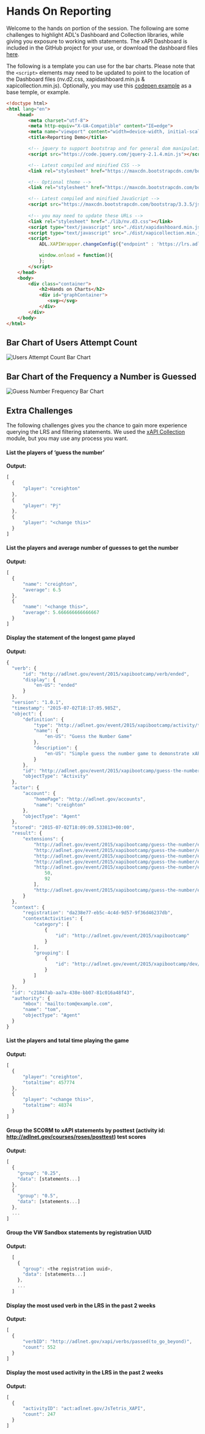 # Hands On Reporting
Welcome to the hands on portion of the session. The following are some challenges to highlight ADL's Dashboard and Collection libraries, while giving you exposure to working with statements. The xAPI Dashboard is included in the GitHub project for your use, or download the dashboard files [here](https://github.com/adlnet/xAPI-Dashboard/releases/tag/v1.2.1).  
  
The following is a template you can use for the bar charts. Please note that the `<script>` elements may need to be updated to point to the location of the Dashboard files (nv.d2.css, xapidashboard.min.js & xapicollection.min.js). Optionally, you may use this [codepen example](http://codepen.io/anon/pen/XbqyrN) as a base temple, or example.  
  
```html
<!doctype html>
<html lang="en">
    <head>
        <meta charset="utf-8">
        <meta http-equiv="X-UA-Compatible" content="IE=edge">
        <meta name="viewport" content="width=device-width, initial-scale=1">
        <title>Reporting Demo</title>

        <!-- jquery to support bootstrap and for general dom manipulation -->
        <script src="https://code.jquery.com/jquery-2.1.4.min.js"></script>

        <!-- Latest compiled and minified CSS -->
        <link rel="stylesheet" href="https://maxcdn.bootstrapcdn.com/bootstrap/3.3.5/css/bootstrap.min.css">

        <!-- Optional theme -->
        <link rel="stylesheet" href="https://maxcdn.bootstrapcdn.com/bootstrap/3.3.5/css/bootstrap-theme.min.css">

        <!-- Latest compiled and minified JavaScript -->
        <script src="https://maxcdn.bootstrapcdn.com/bootstrap/3.3.5/js/bootstrap.min.js"></script>
        
        <!-- you may need to update these URLs -->
        <link rel="stylesheet" href="./lib/nv.d3.css"></link>
        <script type="text/javascript" src="./dist/xapidashboard.min.js"></script>
        <script type="text/javascript" src="./dist/xapicollection.min.js"></script>
        <script>
            ADL.XAPIWrapper.changeConfig({"endpoint" : 'https://lrs.adlnet.gov/xAPI/', user: 'tom', password: '1234'});

            window.onload = function(){
            };
        </script>
    </head>
    <body>
        <div class="container">
            <h2>Hands on Charts</h2>
            <div id="graphContainer">
               <svg></svg>
            </div>
        </div>
    </body>
</html>
```
## Bar Chart of Users Attempt Count

![Users Attempt Count Bar Chart](img/user-att.png)

## Bar Chart of the Frequency a Number is Guessed

![Guess Number Frequency Bar Chart](img/numfreq.png)

## Extra Challenges
The following challenges gives you the chance to gain more experience querying the LRS and filtering statements. We used the [xAPI Collection](https://github.com/adlnet/xAPI-Dashboard/blob/master/API_collection.md) module, but you may use any process you want. 
#### List the players of ‘guess the number’  
  __Output:__  
  ```javascript  
  [
    {
        "player": "creighton"
    },
    {
        "player": "Pj"
    },
    {
        "player": "<change this>"
    }
  ]
  ```  
    
    
#### List the players and average number of guesses to get the number  
  __Output:__  
  ```javascript
  [
    {
        "name": "creighton",
        "average": 6.5
    },
    {
        "name": "<change this>",
        "average": 5.666666666666667
    }
  ]
  ```  
    
    
#### Display the statement of the longest game played  
  __Output:__  
  ```javascript
  {
    "verb": {
        "id": "http://adlnet.gov/event/2015/xapibootcamp/verb/ended",
        "display": {
            "en-US": "ended"
        }
    },
    "version": "1.0.1",
    "timestamp": "2015-07-02T18:17:05.985Z",
    "object": {
        "definition": {
            "type": "http://adlnet.gov/event/2015/xapibootcamp/activity/type/game",
            "name": {
                "en-US": "Guess the Number Game"
            },
            "description": {
                "en-US": "Simple guess the number game to demonstrate xAPI"
            }
        },
        "id": "http://adlnet.gov/event/2015/xapibootcamp/guess-the-number",
        "objectType": "Activity"
    },
    "actor": {
        "account": {
            "homePage": "http://adlnet.gov/accounts",
            "name": "creighton"
        },
        "objectType": "Agent"
    },
    "stored": "2015-07-02T18:09:09.533813+00:00",
    "result": {
        "extensions": {
            "http://adlnet.gov/event/2015/xapibootcamp/guess-the-number/ext/endedAt": "2015-07-02T18:17:05.985Z",
            "http://adlnet.gov/event/2015/xapibootcamp/guess-the-number/ext/number": 92,
            "http://adlnet.gov/event/2015/xapibootcamp/guess-the-number/ext/min": 1,
            "http://adlnet.gov/event/2015/xapibootcamp/guess-the-number/ext/max": 100,
            "http://adlnet.gov/event/2015/xapibootcamp/guess-the-number/ext/guesses": [
                50,
                92
            ],
            "http://adlnet.gov/event/2015/xapibootcamp/guess-the-number/ext/startedAt": "2015-07-02T18:12:14.037Z"
        }
    },
    "context": {
        "registration": "da238e77-eb5c-4c4d-9d57-9f36d46237db",
        "contextActivities": {
            "category": [
                {
                    "id": "http://adlnet.gov/event/2015/xapibootcamp"
                }
            ],
            "grouping": [
                {
                    "id": "http://adlnet.gov/event/2015/xapibootcamp/dev/web"
                }
            ]
        }
    },
    "id": "c21847ab-aa7a-438e-bb07-81c016a48f43",
    "authority": {
        "mbox": "mailto:tom@example.com",
        "name": "tom",
        "objectType": "Agent"
    }
  }
  ```  
    
    
#### List the players and total time playing the game  
  __Output:__  
  ```javascript
  [
    {
        "player": "creighton",
        "totaltime": 457774
    },
    {
        "player": "<change this>",
        "totaltime": 48374
    }
  ]
  ```  
    
    
#### Group the SCORM to xAPI statements by posttest (activity id: http://adlnet.gov/courses/roses/posttest) test scores  
  __Output:__  
  ```javascript
  [
    {
      "group": "0.25",
      "data": [statements...]
    },
    {
      "group": "0.5",
      "data": [statements...]
    },
    ...
  ]
  ```  
    
    
#### Group the VW Sandbox statements by registration UUID  
  __Output:__  
  ```javascript
    [
      {
        "group": <the registration uuid>,
        "data": [statements...]
      },
      ...
    ]
  ```  
    
    
#### Display the most used verb in the LRS in the past 2 weeks  
  __Output:__  
  ```javascript
  [
    {
        "verbID": "http://adlnet.gov/xapi/verbs/passed(to_go_beyond)",
        "count": 552
    }
  ]
  ```  
    
    
#### Display the most used activity in the LRS in the past 2 weeks  
  __Output:__  
  ```javascript
  [
    {
        "activityID": "act:adlnet.gov/JsTetris_XAPI",
        "count": 247
    }
  ]
  ```  
  
